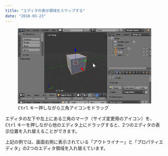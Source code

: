 ```yaml
---
title: "エディタの表示領域をスワップする"
date: "2018-03-23"
---
```


<figure>
  <img src="swap-editors.gif" />
  <figcaption><kbd>Ctrl</kbd> キー押しながら三角アイコンをドラッグ</figcaption>
</figure>

エディタの左下や左上にある三角のマーク（サイズ変更用のアイコン）を、<kbd>Ctrl</kbd> キーを押しながら他のエディタ上にドラッグすると、2つのエディタの表示位置を入れ替えることができます。

上記の例では、画面右側に表示されている「アウトライナー」と「プロパティエディタ」の2つのエディタ領域を入れ替えています。

